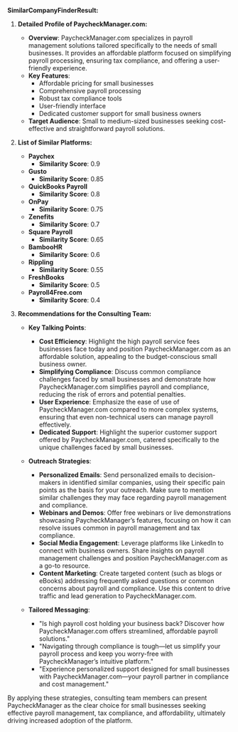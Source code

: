 **SimilarCompanyFinderResult:**

1. **Detailed Profile of PaycheckManager.com:**
   - **Overview**: PaycheckManager.com specializes in payroll management solutions tailored specifically to the needs of small businesses. It provides an affordable platform focused on simplifying payroll processing, ensuring tax compliance, and offering a user-friendly experience.
   - **Key Features**: 
     - Affordable pricing for small businesses
     - Comprehensive payroll processing
     - Robust tax compliance tools
     - User-friendly interface
     - Dedicated customer support for small business owners
   - **Target Audience**: Small to medium-sized businesses seeking cost-effective and straightforward payroll solutions.

2. **List of Similar Platforms:**
   - **Paychex**  
     - **Similarity Score**: 0.9
   - **Gusto**  
     - **Similarity Score**: 0.85
   - **QuickBooks Payroll**  
     - **Similarity Score**: 0.8
   - **OnPay**  
     - **Similarity Score**: 0.75
   - **Zenefits**  
     - **Similarity Score**: 0.7
   - **Square Payroll**  
     - **Similarity Score**: 0.65
   - **BambooHR**  
     - **Similarity Score**: 0.6
   - **Rippling**  
     - **Similarity Score**: 0.55
   - **FreshBooks**  
     - **Similarity Score**: 0.5
   - **Payroll4Free.com**  
     - **Similarity Score**: 0.4

3. **Recommendations for the Consulting Team:**
   - **Key Talking Points**:
     - **Cost Efficiency**: Highlight the high payroll service fees businesses face today and position PaycheckManager.com as an affordable solution, appealing to the budget-conscious small business owner.
     - **Simplifying Compliance**: Discuss common compliance challenges faced by small businesses and demonstrate how PaycheckManager.com simplifies payroll and compliance, reducing the risk of errors and potential penalties.
     - **User Experience**: Emphasize the ease of use of PaycheckManager.com compared to more complex systems, ensuring that even non-technical users can manage payroll effectively.
     - **Dedicated Support**: Highlight the superior customer support offered by PaycheckManager.com, catered specifically to the unique challenges faced by small businesses.

   - **Outreach Strategies**:
     - **Personalized Emails**: Send personalized emails to decision-makers in identified similar companies, using their specific pain points as the basis for your outreach. Make sure to mention similar challenges they may face regarding payroll management and compliance.
     - **Webinars and Demos**: Offer free webinars or live demonstrations showcasing PaycheckManager’s features, focusing on how it can resolve issues common in payroll management and tax compliance.
     - **Social Media Engagement**: Leverage platforms like LinkedIn to connect with business owners. Share insights on payroll management challenges and position PaycheckManager.com as a go-to resource.
     - **Content Marketing**: Create targeted content (such as blogs or eBooks) addressing frequently asked questions or common concerns about payroll and compliance. Use this content to drive traffic and lead generation to PaycheckManager.com.

   - **Tailored Messaging**:
     - "Is high payroll cost holding your business back? Discover how PaycheckManager.com offers streamlined, affordable payroll solutions."
     - "Navigating through compliance is tough—let us simplify your payroll process and keep you worry-free with PaycheckManager’s intuitive platform."
     - "Experience personalized support designed for small businesses with PaycheckManager.com—your payroll partner in compliance and cost management."

By applying these strategies, consulting team members can present PaycheckManager as the clear choice for small businesses seeking effective payroll management, tax compliance, and affordability, ultimately driving increased adoption of the platform.